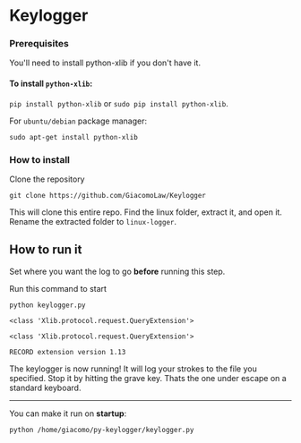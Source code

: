 # Keylogger

### Prerequisites

You'll need to install python-xlib if you don't have it.

#### To install `python-xlib`:

`pip install python-xlib` or `sudo pip install python-xlib`.


For `ubuntu/debian` package manager:

`sudo apt-get install python-xlib`


### How to install

Clone the repository

`git clone https://github.com/GiacomoLaw/Keylogger`

This will clone this entire repo. Find the linux folder, extract it, and open it. Rename the extracted folder to `linux-logger`.

## How to run it

Set where you want the log to go **before** running this step.

Run this command to start

```
python keylogger.py

<class 'Xlib.protocol.request.QueryExtension'>

<class 'Xlib.protocol.request.QueryExtension'>

RECORD extension version 1.13
```

The keylogger is now running! It will log your strokes to the file you specified. Stop it by hitting the grave key. Thats the one under escape on a standard keyboard.

---

You can make it run on **startup**:

`python /home/giacomo/py-keylogger/keylogger.py`
